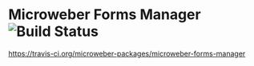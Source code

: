 # Microweber Forms Manager ![Build Status](https://api.travis-ci.org/microweber-packages/microweber-forms-manager.svg?branch=master)
https://travis-ci.org/microweber-packages/microweber-forms-manager
